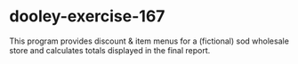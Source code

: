 # dooley-exercise-167
This program provides discount &amp; item menus for a (fictional) sod wholesale store and calculates totals displayed in the final report.
